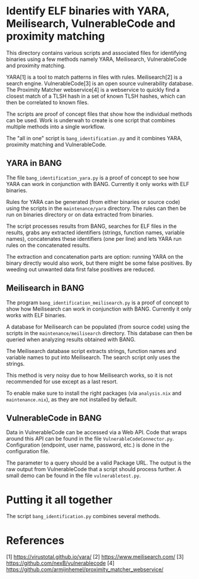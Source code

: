 # Identify ELF binaries with YARA, Meilisearch, VulnerableCode and proximity matching

This directory contains various scripts and associated files for identifying
binaries using a few methods namely YARA, Meilisearch, VulnerableCode and
proximity matching.

YARA[1] is a tool to match patterns in files with rules. Meilisearch[2] is a
search engine. VulnerableCode[3] is an open source vulnerability database.
The Proximity Matcher webservice[4] is a webservice to quickly find a closest
match of a TLSH hash in a set of known TLSH hashes, which can then be
correlated to known files.

The scripts are proof of concept files that show how the individual methods
can be used. Work is underwah to create is one script that combines multiple
methods into a single workflow.

The "all in one" script is `bang_identification.py` and it combines YARA,
proximity matching and VulnerableCode.

## YARA in BANG

The file `bang_identification_yara.py` is a proof of concept to see how YARA
can work in conjunction with BANG. Currently it only works with ELF binaries.

Rules for YARA can be generated (from either binaries or source code) using
the scripts in the `maintenance/yara` directory. The rules can then be run
on binaries directory or on data extracted from binaries.

The script processes results from BANG, searches for ELF files in the results,
grabs any extracted identifiers (strings, function names, variable names),
concatenates these identifiers (one per line) and lets YARA run rules on the
concatenated results.

The extraction and concatenation parts are option: running YARA on the binary
directly would also work, but there might be some false positives. By weeding
out unwanted data first false positives are reduced.

## Meilisearch in BANG

The program `bang_identification_meilisearch.py` is a proof of concept to show
how Meilisearch can work in conjunction with BANG. Currently it only works with
ELF binaries.

A database for Meilisearch can be populated (from source code) using the
scripts in the `maintenance/meilisearch` directory. This database can then be
queried when analyzing results obtained with BANG.

The Meilisearch database script extracts strings, function names and variable
names to put into Meilisearch. The search script only uses the strings.

This method is very noisy due to how Meilisearch works, so it is not
recommended for use except as a last resort.

To enable make sure to install the right packages (via `analysis.nix` and
`maintenance.nix`), as they are not installed by default.

## VulnerableCode in BANG

Data in VulnerableCode can be accessed via a Web API. Code that wraps around
this API can be found in the file `VulnerableCodeConnector.py`. Configuration
(endpoint, user name, password, etc.) is done in the configuration file.

The parameter to a query should be a valid Package URL. The output is the raw
output from VulnerableCode that a script should process further. A small demo
can be found in the file `vulnerabletest.py`.

# Putting it all together

The script `bang_identification.py` combines several methods.

# References

[1] <https://virustotal.github.io/yara/>
[2] <https://www.meilisearch.com/>
[3] <https://github.com/nexB/vulnerablecode>
[4] <https://github.com/armijnhemel/proximity_matcher_webservice/>
